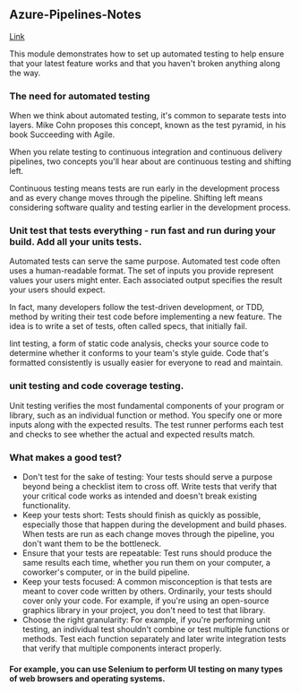## Azure-Pipelines-Notes
[Link](https://docs.microsoft.com/en-us/learn/modules/run-quality-tests-build-pipeline/1-introduction)

This module demonstrates how to set up automated testing to help ensure that your latest feature works and that you haven't broken anything along the way.

### The need for automated testing

When we think about automated testing, it's common to separate tests into layers. Mike Cohn proposes this concept, known as the test pyramid, in his book Succeeding with Agile.

When you relate testing to continuous integration and continuous delivery pipelines, two concepts you'll hear about are continuous testing and shifting left.

Continuous testing means tests are run early in the development process and as every change moves through the pipeline. Shifting left means considering software quality and testing earlier in the development process.

### Unit test that tests everything - run fast and run during your build. Add all your units tests. 

Automated tests can serve the same purpose. Automated test code often uses a human-readable format. The set of inputs you provide represent values your users might enter. Each associated output specifies the result your users should expect.

In fact, many developers follow the test-driven development, or TDD, method by writing their test code before implementing a new feature. The idea is to write a set of tests, often called specs, that initially fail.

lint testing, a form of static code analysis, checks your source code to determine whether it conforms to your team's style guide. Code that's formatted consistently is usually easier for everyone to read and maintain.

### unit testing and code coverage testing.

Unit testing verifies the most fundamental components of your program or library, such as an individual function or method. You specify one or more inputs along with the expected results. The test runner performs each test and checks to see whether the actual and expected results match.

### What makes a good test?

- Don't test for the sake of testing: Your tests should serve a purpose beyond being a checklist item to cross off. Write tests that verify that your critical code works as intended and doesn't break existing functionality.
- Keep your tests short: Tests should finish as quickly as possible, especially those that happen during the development and build phases. When tests are run as each change moves through the pipeline, you don't want them to be the bottleneck.
- Ensure that your tests are repeatable: Test runs should produce the same results each time, whether you run them on your computer, a coworker's computer, or in the build pipeline.
- Keep your tests focused: A common misconception is that tests are meant to cover code written by others. Ordinarily, your tests should cover only your code. For example, if you're using an open-source graphics library in your project, you don't need to test that library.
- Choose the right granularity: For example, if you're performing unit testing, an individual test shouldn't combine or test multiple functions or methods. Test each function separately and later write integration tests that verify that multiple components interact properly.

#### For example, you can use Selenium to perform UI testing on many types of web browsers and operating systems.
